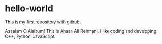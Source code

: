 # hello-world
This is my first repository with github.

Assalam O Alaikum!
This is Ahsan Ali Rehmani. I like coding and developing. C++, Python, JavaScript.
